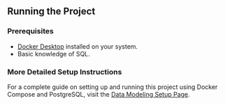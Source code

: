 
## Running the Project

### Prerequisites
- [Docker Desktop](https://www.docker.com/products/docker-desktop/) installed on your system.
- Basic knowledge of SQL.



### More Detailed Setup Instructions
For a complete guide on setting up and running this project using Docker Compose and PostgreSQL, visit the [Data Modeling Setup Page](https://github.com/zerangmajid/data-engineer-handbook/tree/main/bootcamp/materials/1-dimensional-data-modeling).
